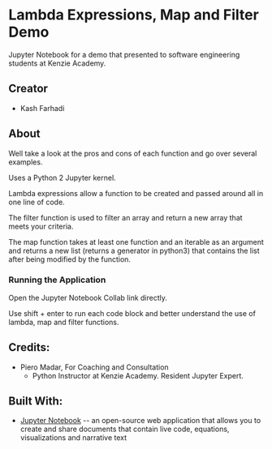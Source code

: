# Lambda Expressions, Map and Filter Demo
Jupyter Notebook for a demo that presented to software engineering students at Kenzie Academy.

## Creator
- Kash Farhadi


## About

Well take a look at the pros and cons of each function and go over several examples.

Uses a Python 2 Jupyter kernel.

Lambda expressions allow a function to be created and passed around all in one line of code. 

The filter function is used to filter an array and return a new array that meets your criteria.

The map function takes at least one function and an iterable as an argument and returns a new list (returns a generator in python3) that contains the list after being modified by the function.


### Running the Application

Open the Jupyter Notebook Collab link directly. 


Use shift + enter to run each code block and better understand the use of lambda, map and filter functions.



## Credits:
- Piero Madar, For Coaching and Consultation
    - Python Instructor at Kenzie Academy. Resident Jupyter Expert.


## Built With:

- [Jupyter Notebook](https://jupyter.org/) --  an open-source web application that allows you to create and share documents that contain live code, equations, visualizations and narrative text
